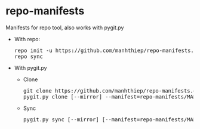 repo-manifests
==============

Manifests for repo tool, also works with pygit.py

* With repo:
  <pre>
  repo init -u https://github.com/manhthiep/repo-manifests.git -m MANIFEST_FILE
  repo sync
  </pre>
  
* With pygit.py
  * Clone
    <pre>
    git clone https://github.com/manhthiep/repo-manifests.git
    pygit.py clone [--mirror] --manifest=repo-manifests/MANIFEST_FILE
    </pre>
  * Sync
    <pre>
    pygit.py sync [--mirror] [--manifest=repo-manifests/MANIFEST_FILE]
    </pre>
